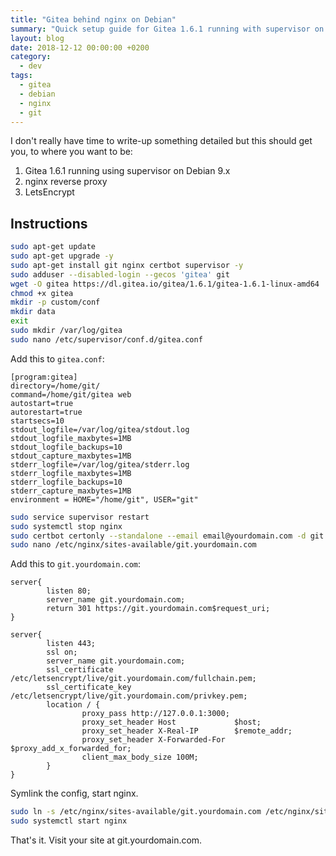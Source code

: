 ```yaml
---
title: "Gitea behind nginx on Debian"
summary: "Quick setup guide for Gitea 1.6.1 running with supervisor on Debian 9.x, using nginx reverse proxy and LetsEncrypt SSL."
layout: blog
date: 2018-12-12 00:00:00 +0200
category:
  - dev
tags:
  - gitea
  - debian
  - nginx
  - git
---
```


I don't really have time to write-up something detailed but this should get you, to where you want to be:

1. Gitea 1.6.1 running using supervisor on Debian 9.x
2. nginx reverse proxy
3. LetsEncrypt

## Instructions

```bash
sudo apt-get update
sudo apt-get upgrade -y
sudo apt-get install git nginx certbot supervisor -y
sudo adduser --disabled-login --gecos 'gitea' git
wget -O gitea https://dl.gitea.io/gitea/1.6.1/gitea-1.6.1-linux-amd64
chmod +x gitea
mkdir -p custom/conf
mkdir data
exit
sudo mkdir /var/log/gitea
sudo nano /etc/supervisor/conf.d/gitea.conf
```

Add this to `gitea.conf`:

```
[program:gitea]
directory=/home/git/
command=/home/git/gitea web
autostart=true
autorestart=true
startsecs=10
stdout_logfile=/var/log/gitea/stdout.log
stdout_logfile_maxbytes=1MB
stdout_logfile_backups=10
stdout_capture_maxbytes=1MB
stderr_logfile=/var/log/gitea/stderr.log
stderr_logfile_maxbytes=1MB
stderr_logfile_backups=10
stderr_capture_maxbytes=1MB
environment = HOME="/home/git", USER="git"
```

```bash
sudo service supervisor restart
sudo systemctl stop nginx
sudo certbot certonly --standalone --email email@yourdomain.com -d git.yourdomain.com
sudo nano /etc/nginx/sites-available/git.yourdomain.com
```

Add this to `git.yourdomain.com`:

```
server{
		listen 80;
        server_name git.yourdomain.com;
        return 301 https://git.yourdomain.com$request_uri;
}

server{
        listen 443;
        ssl on;
        server_name git.yourdomain.com;
        ssl_certificate /etc/letsencrypt/live/git.yourdomain.com/fullchain.pem;
        ssl_certificate_key /etc/letsencrypt/live/git.yourdomain.com/privkey.pem;
        location / {
                proxy_pass http://127.0.0.1:3000;
                proxy_set_header Host             $host;
                proxy_set_header X-Real-IP        $remote_addr;
                proxy_set_header X-Forwarded-For  $proxy_add_x_forwarded_for;
                client_max_body_size 100M;
        }
}
```

Symlink the config, start nginx.

```bash
sudo ln -s /etc/nginx/sites-available/git.yourdomain.com /etc/nginx/sites-enabled/
sudo systemctl start nginx
```

That's it. Visit your site at git.yourdomain.com.